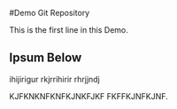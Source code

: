 #Demo Git Repository

This is the first line in this Demo.

## Ipsum Below


ihijirigur rkjrrihirir rhrjjndj


KJFKNKNFKNFKJNKFJKF FKFFKJNFKJNF.